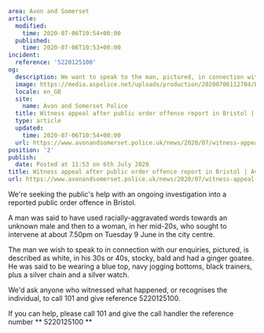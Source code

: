 ```yaml
area: Avon and Somerset
article:
  modified:
    time: 2020-07-06T10:54+00:00
  published:
    time: 2020-07-06T10:53+00:00
incident:
  reference: '5220125100'
og:
  description: We want to speak to the man, pictured, in connection with a reported public order offence in Bristol city centre last month.
  image: https://media.aspolice.net/uploads/production/20200706112704/Bristol-appeal-5220125100-web.jpg
  locale: en_GB
  site:
    name: Avon and Somerset Police
  title: Witness appeal after public order offence report in Bristol | Avon and Somerset Police
  type: article
  updated:
    time: 2020-07-06T10:54+00:00
  url: https://www.avonandsomerset.police.uk/news/2020/07/witness-appeal-after-public-order-offence-report-in-bristol/
position: '2'
publish:
  date: Posted at 11:53 on 6th July 2020
title: Witness appeal after public order offence report in Bristol | Avon and Somerset Police
url: https://www.avonandsomerset.police.uk/news/2020/07/witness-appeal-after-public-order-offence-report-in-bristol/
```

We're seeking the public's help with an ongoing investigation into a reported public order offence in Bristol.

A man was said to have used racially-aggravated words towards an unknown male and then to a woman, in her mid-20s, who sought to intervene at about 7.50pm on Tuesday 9 June in the city centre.

The man we wish to speak to in connection with our enquiries, pictured, is described as white, in his 30s or 40s, stocky, bald and had a ginger goatee. He was said to be wearing a blue top, navy jogging bottoms, black trainers, plus a silver chain and a silver watch.

We'd ask anyone who witnessed what happened, or recognises the individual, to call 101 and give reference 5220125100.

If you can help, please call 101 and give the call handler the reference number ** 5220125100 **
